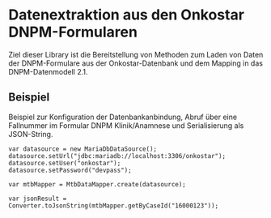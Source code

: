 # Datenextraktion aus den Onkostar DNPM-Formularen

Ziel dieser Library ist die Bereitstellung von Methoden zum Laden von Daten der DNPM-Formulare aus der Onkostar-Datenbank
und dem Mapping in das DNPM-Datenmodell 2.1.

## Beispiel

Beispiel zur Konfiguration der Datenbankanbindung, Abruf über eine Fallnummer im Formular DNPM Klinik/Anamnese und Serialisierung als JSON-String.

```
var datasource = new MariaDbDataSource();
datasource.setUrl("jdbc:mariadb://localhost:3306/onkostar");
datasource.setUser("onkostar");
datasource.setPassword("devpass");

var mtbMapper = MtbDataMapper.create(datasource);

var jsonResult = Converter.toJsonString(mtbMapper.getByCaseId("16000123"));
```
